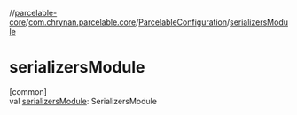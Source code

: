 //[parcelable-core](../../../index.md)/[com.chrynan.parcelable.core](../index.md)/[ParcelableConfiguration](index.md)/[serializersModule](serializers-module.md)

# serializersModule

[common]\
val [serializersModule](serializers-module.md): SerializersModule

